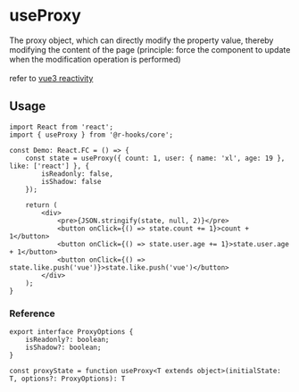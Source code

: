 # useProxy

The proxy object, which can directly modify the property value, thereby modifying the content of the page (principle: force the component to update when the modification operation is performed)
<br />
<br />
refer to [vue3 reactivity](https://github.com/vuejs/core/tree/main/packages/reactivity)

## Usage

```tsx
import React from 'react';
import { useProxy } from '@r-hooks/core';

const Demo: React.FC = () => {
    const state = useProxy({ count: 1, user: { name: 'xl', age: 19 }, like: ['react'] }, {
        isReadonly: false,
        isShadow: false
    });

    return (
        <div>
            <pre>{JSON.stringify(state, null, 2)}</pre>
            <button onClick={() => state.count += 1}>count + 1</button>
            <button onClick={() => state.user.age += 1}>state.user.age + 1</button>
            <button onClick={() => state.like.push('vue')}>state.like.push('vue')</button>
        </div>
    );
}
```

### Reference
```tsx
export interface ProxyOptions {
    isReadonly?: boolean;
    isShadow?: boolean;
}

const proxyState = function useProxy<T extends object>(initialState: T, options?: ProxyOptions): T
```
